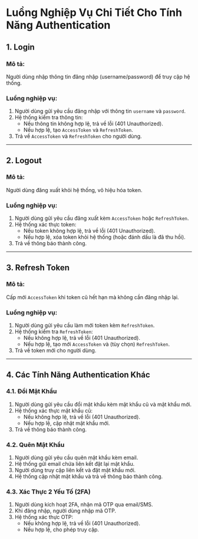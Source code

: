 # Luồng Nghiệp Vụ Chi Tiết Cho Tính Năng Authentication

## 1. Login
### Mô tả:
Người dùng nhập thông tin đăng nhập (username/password) để truy cập hệ thống.

### Luồng nghiệp vụ:
1. Người dùng gửi yêu cầu đăng nhập với thông tin `username` và `password`.
2. Hệ thống kiểm tra thông tin:
    - Nếu thông tin không hợp lệ, trả về lỗi (401 Unauthorized).
    - Nếu hợp lệ, tạo `AccessToken` và `RefreshToken`.
3. Trả về `AccessToken` và `RefreshToken` cho người dùng.

---

## 2. Logout
### Mô tả:
Người dùng đăng xuất khỏi hệ thống, vô hiệu hóa token.

### Luồng nghiệp vụ:
1. Người dùng gửi yêu cầu đăng xuất kèm `AccessToken` hoặc `RefreshToken`.
2. Hệ thống xác thực token:
    - Nếu token không hợp lệ, trả về lỗi (401 Unauthorized).
    - Nếu hợp lệ, xóa token khỏi hệ thống (hoặc đánh dấu là đã thu hồi).
3. Trả về thông báo thành công.

---

## 3. Refresh Token
### Mô tả:
Cấp mới `AccessToken` khi token cũ hết hạn mà không cần đăng nhập lại.

### Luồng nghiệp vụ:
1. Người dùng gửi yêu cầu làm mới token kèm `RefreshToken`.
2. Hệ thống kiểm tra `RefreshToken`:
    - Nếu không hợp lệ, trả về lỗi (401 Unauthorized).
    - Nếu hợp lệ, tạo mới `AccessToken` và (tùy chọn) `RefreshToken`.
3. Trả về token mới cho người dùng.

---

## 4. Các Tính Năng Authentication Khác
### 4.1. Đổi Mật Khẩu
1. Người dùng gửi yêu cầu đổi mật khẩu kèm mật khẩu cũ và mật khẩu mới.
2. Hệ thống xác thực mật khẩu cũ:
    - Nếu không hợp lệ, trả về lỗi (401 Unauthorized).
    - Nếu hợp lệ, cập nhật mật khẩu mới.
3. Trả về thông báo thành công.

### 4.2. Quên Mật Khẩu
1. Người dùng gửi yêu cầu quên mật khẩu kèm email.
2. Hệ thống gửi email chứa liên kết đặt lại mật khẩu.
3. Người dùng truy cập liên kết và đặt mật khẩu mới.
4. Hệ thống cập nhật mật khẩu và trả về thông báo thành công.

### 4.3. Xác Thực 2 Yếu Tố (2FA)
1. Người dùng kích hoạt 2FA, nhận mã OTP qua email/SMS.
2. Khi đăng nhập, người dùng nhập mã OTP.
3. Hệ thống xác thực OTP:
    - Nếu không hợp lệ, trả về lỗi (401 Unauthorized).
    - Nếu hợp lệ, cho phép truy cập.

